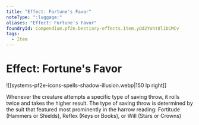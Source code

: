 ```yaml
---
title: "Effect: Fortune's Favor"
noteType: ":luggage:"
aliases: "Effect: Fortune's Favor"
foundryId: Compendium.pf2e.bestiary-effects.Item.yQd2Yoht8libCMCv
tags:
  - Item
---
```


# Effect: Fortune's Favor
![[systems-pf2e-icons-spells-shadow-illusion.webp|150 lp right]]

Whenever the creature attempts a specific type of saving throw, it rolls twice and takes the higher result. The type of saving throw is determined by the suit that featured most prominently in the harrow reading: Fortitude (Hammers or Shields), Reflex (Keys or Books), or Will (Stars or Crowns)
